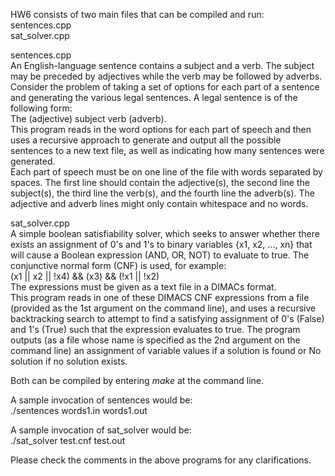 HW6 consists of two main files that can be compiled and run:  
sentences.cpp  
sat_solver.cpp

sentences.cpp  
An English-language sentence contains a subject and a verb. The subject may be preceded by adjectives while the verb may be followed by adverbs. Consider the problem of taking a set of options for each part of a sentence and generating the various legal sentences. A legal sentence is of the following form:  
The (adjective) subject verb (adverb).  
This program reads in the word options for each part of speech and then uses a recursive approach to generate and output all the possible sentences to a new text file, as well as indicating how many sentences were generated.  
Each part of speech must be on one line of the file with words separated by spaces. The first line should contain the adjective(s), the second line the subject(s), the third line the verb(s), and the fourth line the adverb(s). The adjective and adverb lines might only contain whitespace and no words.

sat_solver.cpp  
A simple boolean satisfiability solver, which seeks to answer whether there exists an assignment of 0's and 1's to binary variables {x1, x2, ..., xn} that will cause a Boolean expression (AND, OR, NOT) to evaluate to true. The conjunctive normal form (CNF) is used, for example:  
(x1 || x2 || !x4) && (x3) && (!x1 || !x2)  
The expressions must be given as a text file in a DIMACs format.  
This program reads in one of these DIMACS CNF expressions from a file (provided as the 1st argument on the command line), and uses a recursive backtracking search to attempt to find a satisfying assignment of 0's (False) and 1's (True) such that the expression evaluates to true. The program outputs (as a file whose name is specified as the 2nd argument on the command line) an assignment of variable values if a solution is found or No solution if no solution exists.

Both can be compiled by entering _make_ at the command line.  

A sample invocation of sentences would be:  
./sentences words1.in words1.out  

A sample invocation of sat_solver would be:  
./sat_solver test.cnf test.out  

Please check the comments in the above programs for any clarifications.
